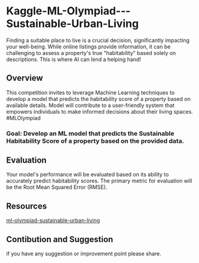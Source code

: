 # Kaggle-ML-Olympiad---Sustainable-Urban-Living
Finding a suitable place to live is a crucial decision, significantly impacting your well-being. While online listings provide information, it can be challenging to assess a property's true "habitability" based solely on descriptions. This is where AI can lend a helping hand!


## Overview 
This competition invites to leverage Machine Learning techniques to develop a model that predicts the habitability score of a property based on available details. Model will contribute to a user-friendly system that empowers individuals to make informed decisions about their living spaces. #MLOlympiad

### Goal: Develop an ML model that predicts the Sustainable Habitability Score of a property based on the provided data.

## Evaluation
Your model's performance will be evaluated based on its ability to accurately predict habitability scores. The primary metric for evaluation will be the Root Mean Squared Error (RMSE).

## Resources 
[ml-olympiad-sustainable-urban-living](https://www.kaggle.com/competitions/ml-olympiad-sustainable-urban-living/overview)


## Contibution and Suggestion
if you have any suggestion or improvement point please share.
